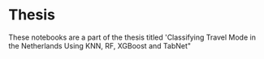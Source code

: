 # Thesis
These notebooks are a part of the thesis titled 'Classifying Travel Mode in the Netherlands Using KNN, RF, XGBoost and TabNet"

